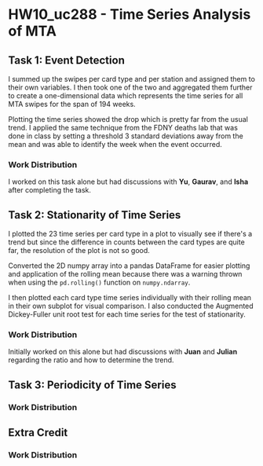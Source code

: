 # HW10_uc288 - Time Series Analysis of MTA

## Task 1: Event Detection
I summed up the swipes per card type and per station and assigned them to their own variables. I then took one of the two and aggregated them further to create a one-dimensional data which represents the time series for all MTA swipes for the span of 194 weeks. 

Plotting the time series showed the drop which is pretty far from the usual trend. I applied the same technique from the FDNY deaths lab that was done in class by setting a threshold 3 standard deviations away from the mean and was able to identify the week when the event occurred.

### Work Distribution
I worked on this task alone but had discussions with **Yu**, **Gaurav**, and **Isha** after completing the task.

## Task 2: Stationarity of Time Series
I plotted the 23 time series per card type in a plot to visually see if there's a trend but since the difference in counts between the card types are quite far, the resolution of the plot is not so good.

Converted the 2D numpy array into a pandas DataFrame for easier plotting and application of the rolling mean because there was a warning thrown when using the     `pd.rolling()` function on `numpy.ndarray`.

I then plotted each card type time series individually with their rolling mean in their own subplot for visual comparison. I also conducted the Augmented Dickey-Fuller unit root test for each time series for the test of stationarity.

### Work Distribution

Initially worked on this alone but had discussions with **Juan** and **Julian** regarding the ratio and how to determine the trend.

## Task 3: Periodicity of Time Series

### Work Distribution


## Extra Credit

### Work Distribution




